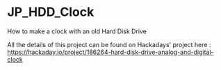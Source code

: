 # JP_HDD_Clock
How to make a clock with an old Hard Disk Drive

All the details of this project can be found on Hackadays' project here : https://hackaday.io/project/186264-hard-disk-drive-analog-and-digital-clock


